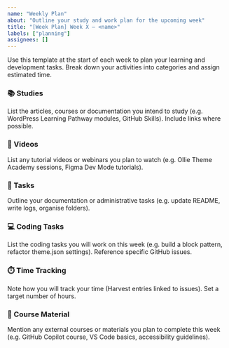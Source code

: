 ```yaml
---
name: "Weekly Plan"
about: "Outline your study and work plan for the upcoming week"
title: "[Week Plan] Week X – <name>"
labels: ["planning"]
assignees: []
---
```


Use this template at the start of each week to plan your learning and development tasks. Break down your activities into categories and assign estimated time.

### 📚 Studies

List the articles, courses or documentation you intend to study (e.g. WordPress Learning Pathway modules, GitHub Skills). Include links where possible.

### 🎥 Videos

List any tutorial videos or webinars you plan to watch (e.g. Ollie Theme Academy sessions, Figma Dev Mode tutorials).

### 📝 Tasks

Outline your documentation or administrative tasks (e.g. update README, write logs, organise folders).

### 💻 Coding Tasks

List the coding tasks you will work on this week (e.g. build a block pattern, refactor theme.json settings). Reference specific GitHub issues.

### ⏱️ Time Tracking

Note how you will track your time (Harvest entries linked to issues). Set a target number of hours.

### 📖 Course Material

Mention any external courses or materials you plan to complete this week (e.g. GitHub Copilot course, VS Code basics, accessibility guidelines).
